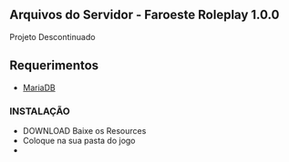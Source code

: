 ## Arquivos do Servidor - Faroeste Roleplay 1.0.0
Projeto Descontinuado 


## Requerimentos
* [MariaDB](https://mariadb.org/)

### INSTALAÇÃO
- DOWNLOAD Baixe os Resources
- Coloque na sua pasta do jogo
- 


